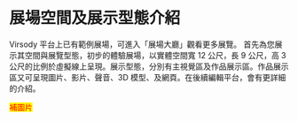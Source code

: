 # 展場空間及展示型態介紹

Virsody 平台上已有範例展場，可進入「展場大廳」觀看更多展覽。 首先為您展示其空間與展覽型態，初步的體驗展場，以實體空間寬 12 公尺，長 9 公尺，高 3 公尺的比例於虛擬線上呈現。展示型態，分別有主視覺區及作品展示區。作品展示區又可呈現圖片、影片、聲音、3D 模型、及網頁。在後續編輯平台，會有更詳細的介紹。

<mark style="color:red;">補圖片</mark>
